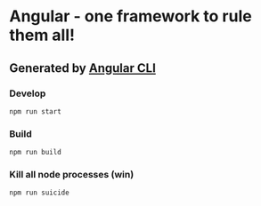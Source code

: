 # Angular - one framework to rule them all!

## Generated by [Angular CLI](https://github.com/angular/angular-cli)

### Develop
`npm run start`

### Build
`npm run build`

### Kill all node processes (win)
`npm run suicide`

